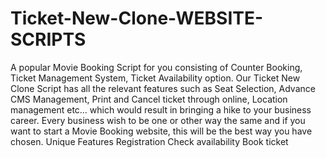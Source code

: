 # Ticket-New-Clone-WEBSITE-SCRIPTS
A popular Movie Booking Script for you consisting of Counter Booking, Ticket Management System, Ticket Availability option. Our Ticket New Clone Script has all the relevant features such as Seat Selection, Advance CMS Management, Print and Cancel ticket through online, Location management etc… which would result in bringing a hike to your business career. Every business wish to be one or other way the same and if you want to start a Movie Booking website, this will be the best way you have chosen.
Unique Features
Registration
Check availability
Book ticket
